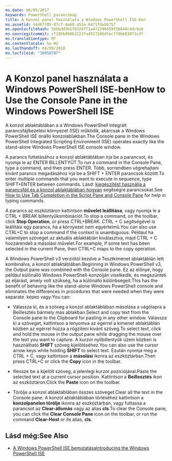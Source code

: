 ```yaml
---
ms.date: 06/05/2017
keywords: PowerShell parancsmag
title: A Konzol panel használata a Windows PowerShell ISE-ben
ms.assetid: 44d67705-87c7-4a69-a53e-6471fdebb757
ms.openlocfilehash: 5bbbdd3b1f0324ff1a4f2298459f58640c4dc9a6
ms.sourcegitcommit: cf195b090b3223fa4917206dfec7f0b603873cdf
ms.translationtype: MT
ms.contentlocale: hu-HU
ms.lasthandoff: 04/09/2018
ms.locfileid: "30950787"
---
```

# <a name="how-to-use-the-console-pane-in-the-windows-powershell-ise"></a><span data-ttu-id="8b995-103">A Konzol panel használata a Windows PowerShell ISE-ben</span><span class="sxs-lookup"><span data-stu-id="8b995-103">How to Use the Console Pane in the Windows PowerShell ISE</span></span>

<span data-ttu-id="8b995-104">A konzol ablaktáblában a a Windows PowerShell integrált parancsfájlkezelési környezet (ISE) működik, akárcsak a Windows PowerShell ISE önálló konzolablakban.</span><span class="sxs-lookup"><span data-stu-id="8b995-104">The Console pane in the Windows PowerShell Integrated Scripting Environment (ISE) operates exactly like the stand-alone Windows PowerShell ISE console window.</span></span>

<span data-ttu-id="8b995-105">A parancs futtatásához a konzol ablaktáblában írja be a parancsot, és nyomja le az ENTER BILLENTYŰT.</span><span class="sxs-lookup"><span data-stu-id="8b995-105">To run a command in the Console Pane, type a command, and then press ENTER.</span></span> <span data-ttu-id="8b995-106">Több, sorrendben végrehajtani kívánt parancs megadásához írja be a SHIFT + ENTER parancsok között.</span><span class="sxs-lookup"><span data-stu-id="8b995-106">To enter multiple commands that you want to execute in sequence, type SHIFT+ENTER between commands.</span></span> <span data-ttu-id="8b995-107">Lásd: [kiegészítést használja a parancsfájl és a konzol ablaktáblában hogyan](How-to-Use-Tab-Completion-in-the-Script-Pane-and-Console-Pane.md) segítségre parancsokat.</span><span class="sxs-lookup"><span data-stu-id="8b995-107">See [How to Use Tab Completion in the Script Pane and Console Pane](How-to-Use-Tab-Completion-in-the-Script-Pane-and-Console-Pane.md) for help in typing commands.</span></span>

<span data-ttu-id="8b995-108">A parancs az eszköztáron kattintson **művelet leállítása**, vagy nyomja le a CTRL + BREAK billentyűkombinációt.</span><span class="sxs-lookup"><span data-stu-id="8b995-108">To stop a command, on the toolbar, click **Stop Operation**, or press CTRL+BREAK.</span></span> <span data-ttu-id="8b995-109">CTRL + C segítségével is leállítási egy parancs, ha a környezet nem egyértelmű.</span><span class="sxs-lookup"><span data-stu-id="8b995-109">You can also use CTRL+C to stop a command if the context is unambiguous.</span></span> <span data-ttu-id="8b995-110">Például ha valamilyen szöveget az aktuális ablaktáblán kiválasztva, majd CTRL + C hozzárendeli a másolási művelet.</span><span class="sxs-lookup"><span data-stu-id="8b995-110">For example, if some text has been selected in the current Pane, then CTRL+C maps to the copy operation.</span></span>

<span data-ttu-id="8b995-111">A Windows PowerShell v3 verziótól kezdve a Tesztkimenet ablaktáblán lett kombinálva, a konzol ablaktáblában.</span><span class="sxs-lookup"><span data-stu-id="8b995-111">Beginning in Windows PowerShell v3, the Output pane was combined with the Console pane.</span></span> <span data-ttu-id="8b995-112">Ez az előnye, hogy például különálló Windows PowerShell-konzolján viselkedik, és megszünteti az eljárást, amely volt szükség, ha a különálló különbségeit.</span><span class="sxs-lookup"><span data-stu-id="8b995-112">This has the benefit of behaving like the stand-alone Windows PowerShell console and eliminates the differences in procedures that were needed when they were separate.</span></span> <span data-ttu-id="8b995-113">képes vagy:</span><span class="sxs-lookup"><span data-stu-id="8b995-113">You can:</span></span>

- <span data-ttu-id="8b995-114">Válassza ki, és a szöveg a konzol ablaktáblában másolása a vágólapra a Beillesztés bármely más ablakban.</span><span class="sxs-lookup"><span data-stu-id="8b995-114">Select and copy text from the Console pane to the Clipboard for pasting in any other window.</span></span> <span data-ttu-id="8b995-115">Válassza ki a szöveget, kattintson a lenyomva az egérrel a kimenet ablaktáblán közben az egérrel húzza a rögzíteni kívánt szöveg.</span><span class="sxs-lookup"><span data-stu-id="8b995-115">To select text, click and hold the mouse in the output pane while dragging the mouse over the text you want to capture.</span></span> <span data-ttu-id="8b995-116">A kurzor nyílbillentyűk üzem közben is használható **SHIFT** szöveg kijelöléséhez.</span><span class="sxs-lookup"><span data-stu-id="8b995-116">You can also use the cursor arrow keys while holding **SHIFT** to select text.</span></span> <span data-ttu-id="8b995-117">Ezután nyomja meg a CTRL + C, vagy kattintson a **másolási** ikonra az eszköztárban.</span><span class="sxs-lookup"><span data-stu-id="8b995-117">Then press CTRL+C or click the **Copy** icon in the toolbar.</span></span>

- <span data-ttu-id="8b995-118">Illessze be a kijelölt szöveg, a jelenlegi kurzor pozíciójával.</span><span class="sxs-lookup"><span data-stu-id="8b995-118">Paste the selected text at a current cursor position.</span></span> <span data-ttu-id="8b995-119">Kattintson a **Beillesztés** ikon az eszköztáron.</span><span class="sxs-lookup"><span data-stu-id="8b995-119">Click the **Paste** icon on the toolbar.</span></span>

- <span data-ttu-id="8b995-120">Törölje a konzol ablaktáblában összes szöveget.</span><span class="sxs-lookup"><span data-stu-id="8b995-120">Clear all the text in the Console pane.</span></span> <span data-ttu-id="8b995-121">A konzol ablaktáblában törléséhez kattintson a **konzolpanelen törölje** ikonra az eszköztárban, vagy futtassa a parancsot az **Clear-állomás** vagy az alias **cls**.</span><span class="sxs-lookup"><span data-stu-id="8b995-121">To clear the Console pane, you can click the **Clear Console Pane** icon on the toolbar, or run the command **Clear-Host** or its alias, **cls**.</span></span>

## <a name="see-also"></a><span data-ttu-id="8b995-122">Lásd még:</span><span class="sxs-lookup"><span data-stu-id="8b995-122">See Also</span></span>

- [<span data-ttu-id="8b995-123">A Windows PowerShell ISE bemutatása</span><span class="sxs-lookup"><span data-stu-id="8b995-123">Introducing the Windows PowerShell ISE</span></span>](Introducing-the-Windows-PowerShell-ISE.md)
